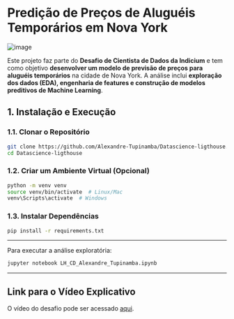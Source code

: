# Predição de Preços de Aluguéis Temporários em Nova York
![image](https://github.com/user-attachments/assets/8baf428c-46ff-4b0c-a268-2002f80fe0d5)

Este projeto faz parte do **Desafio de Cientista de Dados da Indicium** e tem como objetivo **desenvolver um modelo de previsão de preços para aluguéis temporários** na cidade de Nova York. A análise inclui **exploração dos dados (EDA), engenharia de features e construção de modelos preditivos de Machine Learning**.

## 1. Instalação e Execução

### 1.1. Clonar o Repositório
```bash
git clone https://github.com/Alexandre-Tupinamba/Datascience-ligthouse.git
cd Datascience-ligthouse
```

### 1.2. Criar um Ambiente Virtual (Opcional)
```bash
python -m venv venv
source venv/bin/activate  # Linux/Mac
venv\Scripts\activate  # Windows
```

### 1.3. Instalar Dependências
```bash
pip install -r requirements.txt
```

---
Para executar a análise exploratória:
```bash
jupyter notebook LH_CD_Alexandre_Tupinamba.ipynb
```

---

## Link para o Vídeo Explicativo  
O vídeo  do desafio pode ser acessado [aqui](https://drive.google.com/file/d/1RV7X0CULO7wWlBLn3exHBww6MSQSLfAJ/view?usp=sharing).

